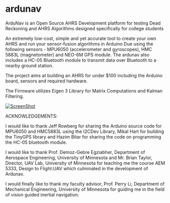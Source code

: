 ardunav
=======

ArduNav is an Open Source AHRS Development platform for testing Dead Reckoning and AHRS Algorithms designed specifically for college students
 
An extremely low-cost, simple and yet accurate tool to create your own AHRS and run your sensor-fusion algorithms in Arduino Due using the following sensors - MPU6050 (accelerometer and gyroscopes), HMC 5883L (magnetometer) and NEO-6M GPS module. The ardunav also includes a HC-05 Bluetooth module to transmit data over Bluetooth to a nearby ground station. 

The project aims at building an AHRS for under $100 including the Arduino board, sensors and required hardware. 

The Firmware utilizes Eigen 3 Library for Matrix Computations and Kalman Filtering.

[![ScreenShot](https://drive.google.com/file/d/1rtLD4UKN9Gu6QIHkw8A2GMbaymfKkgKz/view?usp=sharing)](https://www.youtube.com/watch?v=txDWA1ZpQMc&feature=youtu.be)

ACKNOWLEDGEMENTS:

I would like to thank Jeff Rowberg for sharing the Arduino source code for MPU6050 and HMC5883L using the I2CDev Library, Mikal Hart for building the TinyGPS library and Hazim Bitar for sharing the code on programming the HC-05 bluetooth module.

I would like to thank Prof. Demoz-Gebre Egziabher, Department of Aerospace Engineering, University of Minnesota and Mr. Brian Taylor, Director, UAV Lab, University of Minnesota for teaching me the course AEM 5333, Design to Flight:UAV which culminated in the development of Ardunav.

I would finally like to thank my faculty advisor, Prof. Perry Li, Department of Mechanical Engineering, University of Minnesota for guiding me in the field of vision guided inertial navigation.

